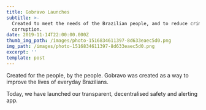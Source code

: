 ```yaml
---
title: Gobravo Launches
subtitle: >-
  Created to meet the needs of the Brazilian people, and to reduce crime and
  corruption. 
date: 2019-11-14T22:00:00.000Z
thumb_img_path: /images/photo-1516834611397-8d633eaec5d0.png
img_path: /images/photo-1516834611397-8d633eaec5d0.png
excerpt: ''
template: post
---
```

Created for the people, by the people. Gobravo was created as a way to improve the lives of everyday Brazilians.

Today, we have launched our transparent, decentralised safety and alerting app.
